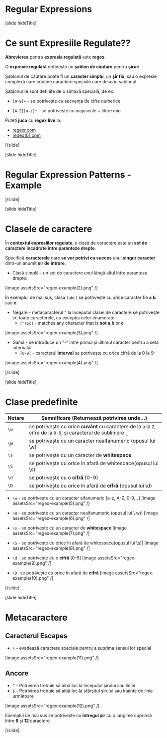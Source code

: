 # Regular Expressions

[slide hideTitle]
# Ce sunt Expresiile Regulate??

 **Abrevierea** pentru **expresia regulată** este **regex**.

O **expresie regulată** definește un  **șablon de căutare** pentru **șiruri**.
 
Șablonul de căutare poate fi un **caracter simplu**, un **șir fix**, sau o expresie complexă care conține caractere speciale care descriu șablonul.

Șablonurile sunt definite de o sintaxă specială, de ex:

- `[0-9]+` - se potrivește cu secvența de cifre numerice

- `[A-Z][a-z]*` - se potrivește cu majuscule + litere mici
 
Puteți **juca** cu **regex live** la:

- [regexr.com](regexr.com)
- [regex101.com](regex101.com)


[/slide]

[slide hideTitle]

# Regular Expression Patterns - Example


[/slide]


[slide hideTitle]

 # Clasele de caractere

  În **contextul expresiilor regulate**, o clasă de caractere este un **set de caractere încadrate între paranteze drepte**.
  
  Specifică **caracterele** care **se vor potrivi cu succes** unui **singur caracter** dintr-un anumit **șir de intrare**.

- Clasă simplă - un set de caractere unul lângă altul între paranteze drepte:

 [image assetsSrc="regex-example(2).png" /]

 În exemplul de mai sus, clasa `[abc]` se potrivește cu orice caracter fie **a** **b** sau **c**.

- Negare - metacaracterul `^` la începutul clasei de caractere se potrivește cu toate caracterele, cu excepția celor enumerate
  - `[^abc]` - matches any character that is **not** **a**,**b** or **c**

[image assetsSrc="regex-example(3).png" /]

- Gamă - se introduce un "-" între primul și ultimul caracter pentru a seta intervalul
  - `[0-9]` - caracterul **interval** se potrivește cu orice cifră de la 0 la 9:

[image assetsSrc="regex-example(4).png" /]

[/slide]

[slide hideTitle]

# Clase predefinite

| **Notare** | **Semnificare (Returnează potrivirea unde…)**|
| --- | --- |
|`\w`|se potrivește cu orice **cuvânt** cu caractere de la `a` la `Z`, cifre  de la `0-9`, și caracterul de subliniere `_`|
|`\W`|se potrivește cu un caracter nealfanumeric (opusul lui \w)|
|`\s`|se potrivește cu un caracter de **whitespace**|
|`\S`|se potrivește cu orice în afară de whitespace(opusul lui \s)|
|`\d`|se potrivește cu o **cifră** (0-9)|
|`\D`|se potrivește cu orice în afară de **cifră** (opusul lui \d)|


- `\w` - se potrivește cu un caracter alfanumeric \[a-z, A-Z, 0-9, _\]
[image assetsSrc="regex-example(5).png" /]

- `\W` - se potrivește cu un caracter nealfanumeric (opusul lui \ w)|
[image assetsSrc="regex-example(6).png" /]

- `\s` - se potrivește cu un caracter de **whitespace**
[image assetsSrc="regex-example(7).png" /]

- `\S` - se potrivește cu orice în afară de whitespace(opusul lui \s)|
[image assetsSrc="regex-example(8).png" /]

- `\d` - se potrivește cu o **cifră** \[0-9\]
[image assetsSrc="regex-example(9).png" /]

- `\D` -se potrivește cu orice în afară de **cifră**
 [image assetsSrc="regex-example(10).png" /]


[/slide]

[slide hideTitle]

# Metacaractere

## Caracterul Escapes

- `\` -  evadează caractere speciale pentru a suprima sensul lor special

 [image assetsSrc="regex-example(11).png" /]


## Ancore

- `^` - Potrivirea trebuie să aibă loc la începutul șirului sau liniei
- `$` - Potrivirea trebuie să aibă loc la sfârșitul șirului sau înainte de linia următoare

[image assetsSrc="regex-example(12).png" /]

Exemplul de mai sus se potrivește cu **întregul șir** cu o lungime cuprinsă între **6** și **12** caractere.

[/slide]